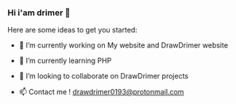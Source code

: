 ### Hi i'am drimer 👋




Here are some ideas to get you started:

- 🔭 I’m currently working on My website and DrawDrimer website
- 🌱 I’m currently learning PHP
- 👯 I’m looking to collaborate on DrawDrimer projects

- 📫 Contact me ! drawdrimer0193@protonmail.com

